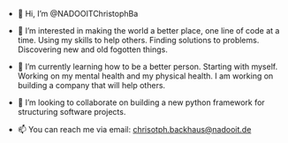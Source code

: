 - 👋 Hi, I’m @NADOOITChristophBa
- 👀 I’m interested in making the world a better place, one line of code at a time. Using my skills to help others. Finding solutions to problems. Discovering new and old fogotten things. 
- 🌱 I’m currently learning how to be a better person. Starting with myself. Working on my mental health and my physical health. I am working on building a company that will help others.

- 💞️ I’m looking to collaborate on building a new python framework for structuring software projects.
- 📫 You can reach me via email: chrisotph.backhaus@nadooit.de

<!---
NADOOITChristophBa/NADOOITChristophBa is a ✨ special ✨ repository because its `README.md` (this file) appears on your GitHub profile.
You can click the Preview link to take a look at your changes.
--->
